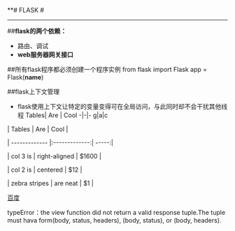 **# FLASK #

----------
##**flask的两个依赖：**
- 路由、调试
- **web服务器网关接口**

##所有flask程序都必须创建一个程序实例
    from flask import Flask
		app = Flask(__name__)

##flask上下文管理
- flask使用上下文让特定的变量变得可在全局访问，与此同时却不会干扰其他线程
Tables| Are | Cool 
-|-|-
g|a|c


| Tables        | Are          | Cool  |

| ------------- |:-------------:| -----:|

| col 3 is      | right-aligned | $1600 |

| col 2 is      | centered      |  $12 |

| zebra stripes | are neat      |    $1 |


[百度](http://www.baidu.com)

typeError：the view function did not return a valid response tuple.The tuple must hava form(body, status, headers), (body, status), or (body, headers).	
